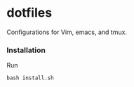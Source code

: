 dotfiles
=========

Configurations for Vim, emacs, and tmux.

### Installation
Run

```
bash install.sh
```

